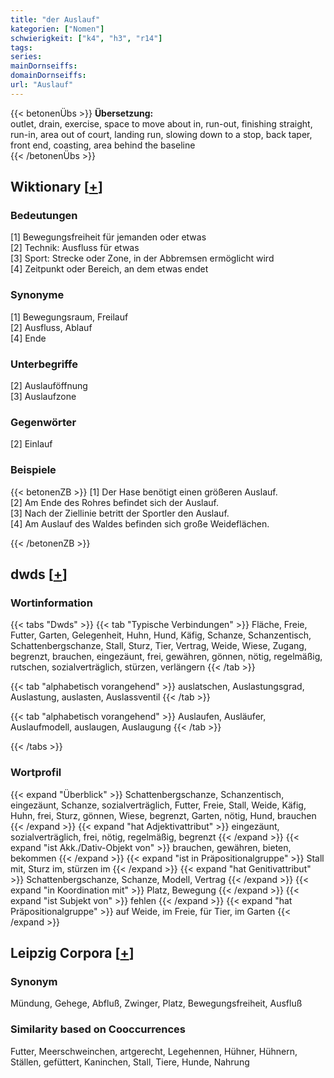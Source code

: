 ```yaml
---
title: "der Auslauf"
kategorien: ["Nomen"]
schwierigkeit: ["k4", "h3", "r14"]
tags:
series:
mainDornseiffs:
domainDornseiffs:
url: "Auslauf"
---
```


{{< betonenÜbs >}}
**Übersetzung:**  
outlet, drain, exercise, space  to move  about in, run-out, finishing straight, run-in, area out of court, landing run, slowing down to a stop, back taper, front end, coasting, area behind the baseline  
{{< /betonenÜbs >}}

## Wiktionary [[+](https://de.wiktionary.org/wiki/Auslauf)]

### Bedeutungen
[1] Bewegungsfreiheit für jemanden oder etwas  
[2] Technik: Ausfluss für etwas  
[3] Sport: Strecke oder Zone, in der Abbremsen ermöglicht wird  
[4] Zeitpunkt oder Bereich, an dem etwas endet  

### Synonyme
[1] Bewegungsraum, Freilauf  
[2] Ausfluss, Ablauf  
[4] Ende  

### Unterbegriffe
[2] Auslauföffnung  
[3] Auslaufzone  

### Gegenwörter
[2] Einlauf  

### Beispiele
{{< betonenZB >}}
[1] Der Hase benötigt einen größeren Auslauf.  
[2] Am Ende des Rohres befindet sich der Auslauf.  
[3] Nach der Ziellinie betritt der Sportler den Auslauf.  
[4] Am Auslauf des Waldes befinden sich große Weideflächen.  

{{< /betonenZB >}}


## dwds [[+](https://www.dwds.de/wb/Auslauf)]

### Wortinformation
{{< tabs "Dwds" >}}
{{< tab "Typische Verbindungen" >}}
Fläche, Freie, Futter, Garten, Gelegenheit, Huhn, Hund, Käfig, Schanze, Schanzentisch, Schattenbergschanze, Stall, Sturz, Tier, Vertrag, Weide, Wiese, Zugang, begrenzt, brauchen, eingezäunt, frei, gewähren, gönnen, nötig, regelmäßig, rutschen, sozialverträglich, stürzen, verlängern
{{< /tab >}}

{{< tab "alphabetisch vorangehend" >}}
auslatschen, Auslastungsgrad, Auslastung, auslasten, Auslassventil
{{< /tab >}}

{{< tab "alphabetisch vorangehend" >}}
Auslaufen, Ausläufer, Auslaufmodell, auslaugen, Auslaugung
{{< /tab >}}

{{< /tabs >}}

### Wortprofil
{{< expand "Überblick" >}} Schattenbergschanze, Schanzentisch, eingezäunt, Schanze, sozialverträglich, Futter, Freie, Stall, Weide, Käfig, Huhn, frei, Sturz, gönnen, Wiese, begrenzt, Garten, nötig, Hund, brauchen {{< /expand >}}
{{< expand "hat Adjektivattribut" >}} eingezäunt, sozialverträglich, frei, nötig, regelmäßig, begrenzt {{< /expand >}}
{{< expand "ist Akk./Dativ-Objekt von" >}} brauchen, gewähren, bieten, bekommen {{< /expand >}}
{{< expand "ist in Präpositionalgruppe" >}} Stall mit, Sturz im, stürzen im {{< /expand >}}
{{< expand "hat Genitivattribut" >}} Schattenbergschanze, Schanze, Modell, Vertrag {{< /expand >}}
{{< expand "in Koordination mit" >}} Platz, Bewegung {{< /expand >}}
{{< expand "ist Subjekt von" >}} fehlen {{< /expand >}}
{{< expand "hat Präpositionalgruppe" >}} auf Weide, im Freie, für Tier, im Garten {{< /expand >}}

## Leipzig Corpora [[+](https://corpora.uni-leipzig.de/en/res?word=Auslauf&corpusId=deu_newscrawl-public_2018)]


### Synonym
Mündung, Gehege, Abfluß, Zwinger, Platz, Bewegungsfreiheit, Ausfluß


### Similarity based on Cooccurrences
Futter, Meerschweinchen, artgerecht, Legehennen, Hühner, Hühnern, Ställen, gefüttert, Kaninchen, Stall, Tiere, Hunde, Nahrung

